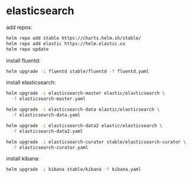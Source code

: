 # elasticsearch

add repos:
```bash
helm repo add stable https://charts.helm.sh/stable/
helm repo add elastic https://helm.elastic.co
helm repo update
```

install fluentd:
```bash
helm upgrade -i fluentd stable/fluentd -f fluentd.yaml
```

install elasticsearch:
```bash
helm upgrade -i elasticsearch-master elastic/elasticsearch \
  -f elasticsearch-master.yaml

helm upgrade -i elasticsearch-data elastic/elasticsearch \
  -f elasticsearch-data.yaml

helm upgrade -i elasticsearch-data2 elastic/elasticsearch \
  -f elasticsearch-data2.yaml

helm upgrade -i elasticsearch-curator stable/elasticsearch-curator \
  -f elasticsearch-curator.yaml
```

install kibana:
```bash
helm upgrade -i kibana stable/kibana -f kibana.yaml
```
